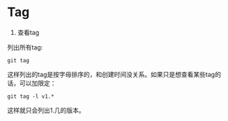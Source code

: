 # Tag

1. 查看tag

  列出所有tag:

  `git tag`
  
  这样列出的tag是按字母排序的，和创建时间没关系。如果只是想查看某些tag的话，可以加限定：

  `git tag -l v1.*`

  这样就只会列出1.几的版本。


